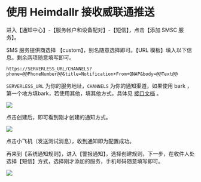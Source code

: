 <h1>使用 Heimdallr 接收威联通推送</h1>

进入【通知中心】-【服务帐户和设备配对】-【短信】，点击【添加 SMSC 服务】。

SMS 服务提供商选择 【custom】，别名随意选择即可。【URL 模板】填入以下信息。剩余两项随意填写即可。

```
https://SERVERLESS_URL/CHANNELS?phone=@@PhoneNumber@@&title=Notification+From+QNAP&body=@@Text@@
```
`SERVERLESS_URL` 为你的服务地址，`CHANNELS` 为你的通知渠道，如果使用 bark ，第一个地方填bark，若使用其他，填其他方式，具体见 [接口文档](/docs/Api.md) 。


![](http://img.ameow.xyz/202311010122299.png)

点击创建后，即可看到刚才创建的通知方式。

![](http://img.ameow.xyz/202311010128631.png)

点击小飞机（发送测试消息），收到通知即为配置成功。

再来到【系统通知规则】，进入【警报通知】，选择创建规则，下一步，在收件人处选择【短信】方式，选择刚才添加的服务，手机号码随意填写即可。

![](http://img.ameow.xyz/202311010129263.png)